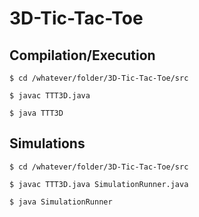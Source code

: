 # 3D-Tic-Tac-Toe

Compilation/Execution
------------
```$ cd /whatever/folder/3D-Tic-Tac-Toe/src```

```$ javac TTT3D.java```

```$ java TTT3D```


Simulations
------------
```$ cd /whatever/folder/3D-Tic-Tac-Toe/src```

```$ javac TTT3D.java SimulationRunner.java```

```$ java SimulationRunner```
